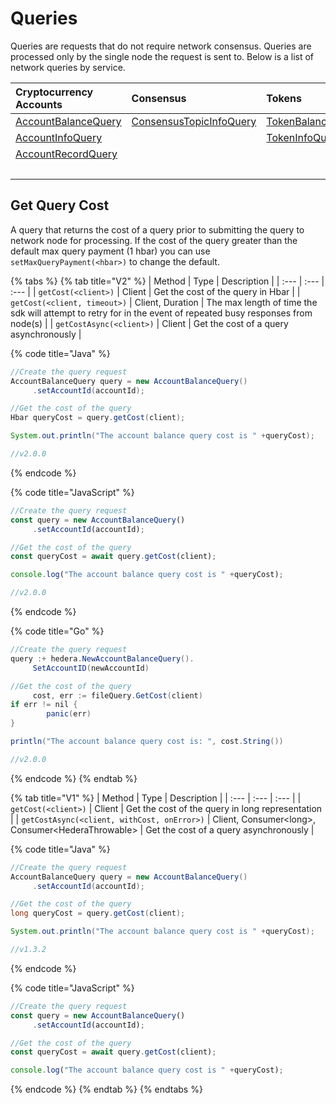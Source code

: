 # Queries

Queries are requests that do not require network consensus. Queries are processed only by the single node the request is sent to. Below is a list of network queries by service.

| Cryptocurrency Accounts | Consensus | Tokens | File Service | Smart Contracts |
| :--- | :--- | :--- | :--- | :--- |
| [AccountBalanceQuery](cryptocurrency/get-account-balance.md) | [ConsensusTopicInfoQuery](consensus/get-topic-info.md) | [TokenBalanceQuery](tokens/get-account-token-balance.md) | [FileContentsQuery](file-storage/get-file-contents.md) | [ContractCallQuery](smart-contracts/get-smart-contract-bytecode.md) |
| [AccountInfoQuery](cryptocurrency/get-account-info.md) |  | [TokenInfoQuery](tokens/get-token-info.md) | [FileInfoQuery](file-storage/get-file-info.md) | [ContractByteCodeQuery](../hedera-api/smart-contracts/smartcontractservice.md) |
| [AccountRecordQuery]() |  |  |  | [ContractInfoQuery](smart-contracts/get-smart-contract-info.md) |
|  |  |  |  | [ContractRecordQuery]() |

## Get Query Cost

A query that returns the cost of a query prior to submitting the query to network node for processing. If the cost of the query greater than the default max query payment \(1 hbar\) you can use `setMaxQueryPayment(<hbar>)` to change the default. 

{% tabs %}
{% tab title="V2" %}
| Method | Type | Description |
| :--- | :--- | :--- |
| `getCost(<client>)` | Client | Get the cost of the query in Hbar |
| `getCost(<client, timeout>)` | Client, Duration | The max length of time the sdk will attempt to retry for in the event of repeated busy responses from node\(s\) |
| `getCostAsync(<client>)` | Client | Get the cost of a query asynchronously  |

{% code title="Java" %}
```java
//Create the query request
AccountBalanceQuery query = new AccountBalanceQuery()
     .setAccountId(accountId);

//Get the cost of the query
Hbar queryCost = query.getCost(client);

System.out.println("The account balance query cost is " +queryCost);

//v2.0.0
```
{% endcode %}

{% code title="JavaScript" %}
```javascript
//Create the query request
const query = new AccountBalanceQuery()
     .setAccountId(accountId);

//Get the cost of the query
const queryCost = await query.getCost(client);

console.log("The account balance query cost is " +queryCost);

//v2.0.0
```
{% endcode %}

{% code title="Go" %}
```java
//Create the query request
query :+ hedera.NewAccountBalanceQuery().
     SetAccountID(newAccountId)

//Get the cost of the query
     cost, err := fileQuery.GetCost(client)
if err != nil {
		panic(err)
}

println("The account balance query cost is: ", cost.String())

//v2.0.0
```
{% endcode %}
{% endtab %}

{% tab title="V1" %}
| Method | Type | Description |
| :--- | :--- | :--- |
| `getCost(<client>)` | Client | Get the cost of the query in long representation |
| `getCostAsync(<client, withCost, onError>)` | Client, Consumer&lt;long&gt;, Consumer&lt;HederaThrowable&gt; | Get the cost of a query asynchronously  |

{% code title="Java" %}
```java
//Create the query request
AccountBalanceQuery query = new AccountBalanceQuery()
     .setAccountId(accountId);

//Get the cost of the query
long queryCost = query.getCost(client);

System.out.println("The account balance query cost is " +queryCost);

//v1.3.2
```
{% endcode %}

{% code title="JavaScript" %}
```javascript
//Create the query request
const query = new AccountBalanceQuery()
     .setAccountId(accountId);

//Get the cost of the query
const queryCost = await query.getCost(client);

console.log("The account balance query cost is " +queryCost);
```
{% endcode %}
{% endtab %}
{% endtabs %}

## 

